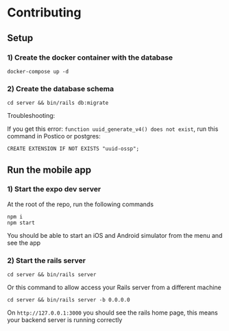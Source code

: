 # Contributing

## Setup

### 1) Create the docker container with the database

```
docker-compose up -d
```

### 2) Create the database schema

```
cd server && bin/rails db:migrate
```

Troubleshooting:

If you get this error: `function uuid_generate_v4() does not exist`, run this command in Postico or postgres:

```
CREATE EXTENSION IF NOT EXISTS "uuid-ossp";
```

## Run the mobile app

### 1) Start the expo dev server

At the root of the repo, run the following commands

```
npm i
npm start
```

You should be able to start an iOS and Android simulator from the menu and see the app

### 2) Start the rails server

```
cd server && bin/rails server
```

Or this command to allow access your Rails server from a different machine

```
cd server && bin/rails server -b 0.0.0.0
```

On `http://127.0.0.1:3000` you should see the rails home page, this means your backend server is running correctly
